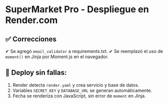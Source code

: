 # SuperMarket Pro - Despliegue en Render.com

## ✅ Correcciones
✔ Se agregó `email_validator` a requirements.txt.
✔ Se reemplazó el uso de `moment()` en Jinja por Moment.js en el navegador.

## 🚀 Deploy sin fallas:
1. Render detecta `render.yaml` y crea servicio y base de datos.
2. Variables `SECRET_KEY` y `DATABASE_URL` se generan automáticamente.
3. Fecha se renderiza con JavaScript, sin error de `moment` en Jinja.